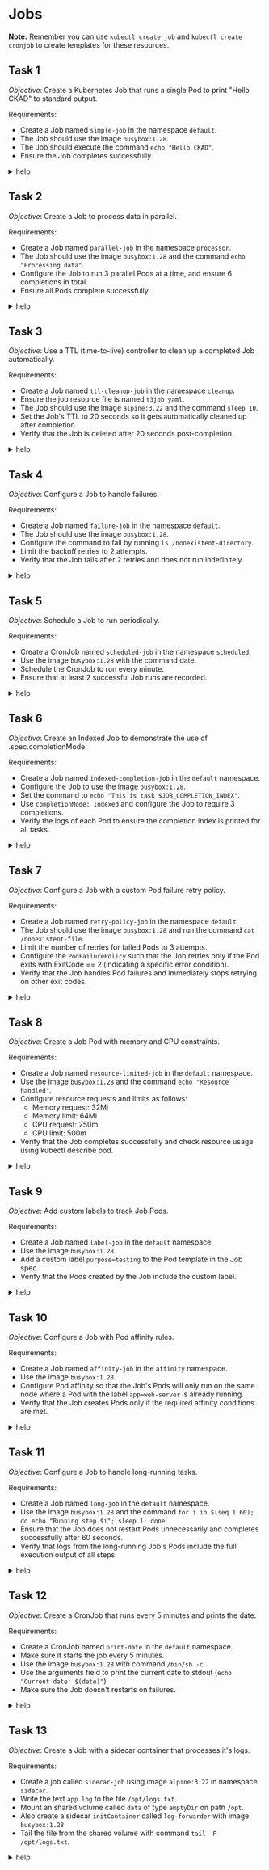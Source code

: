 # Jobs

__Note:__ Remember you can use `kubectl create job` and `kubectl create cronjob` to create templates for these resources.

## Task 1

_Objective_: Create a Kubernetes Job that runs a single Pod to print "Hello CKAD" to standard output.

Requirements:

- Create a Job named `simple-job` in the namespace `default`.
- The Job should use the image `busybox:1.28`.
- The Job should execute the command `echo "Hello CKAD"`.
- Ensure the Job completes successfully.

<details><summary>help</summary>

Create and apply the resource.

```yaml
apiVersion: batch/v1
kind: Job
metadata:
  name: simple-job
spec:
  template:
    spec:
      containers:
      - image: busybox:1.28
        name: simple-job
        command:
        - /bin/sh
        - -c
        - echo "Hello CKAD"
      restartPolicy: Never
```

</details>

## Task 2

_Objective_: Create a Job to process data in parallel.

Requirements:

- Create a Job named `parallel-job` in the namespace `processor`.
- The Job should use the image `busybox:1.28` and the command `echo "Processing data"`.
- Configure the Job to run 3 parallel Pods at a time, and ensure 6 completions in total.
- Ensure all Pods complete successfully.

<details><summary>help</summary>

Create and apply the resource.

```yaml
apiVersion: batch/v1
kind: Job
metadata:
  name: parallel-job
  namespace: processor
spec:
  parallelism: 3
  completions: 6
  template:
    spec:
      containers:
      - image: busybox:1.28
        name: parallel-job
        command:
        - /bin/sh
        - -c
        - echo "Processing data"
      restartPolicy: Never
```

</details>

## Task 3

_Objective_: Use a TTL (time-to-live) controller to clean up a completed Job automatically.

Requirements:

- Create a Job named `ttl-cleanup-job` in the namespace `cleanup`.
- Ensure the job resource file is named `t3job.yaml`.
- The Job should use the image `alpine:3.22` and the command `sleep 10`.
- Set the Job's TTL to 20 seconds so it gets automatically cleaned up after completion.
- Verify that the Job is deleted after 20 seconds post-completion.

<details><summary>help</summary>

Create and apply the resource (`t3job.yaml`).

```yaml
apiVersion: batch/v1
kind: Job
metadata:
  name: ttl-cleanup-job
  namespace: cleanup
spec:
  ttlSecondsAfterFinished: 20
  template:
    spec:
      containers:
      - image: alpine:3.22
        name: ttl-cleanup-job
        command:
        - sh
        - -c
        - sleep 10
      restartPolicy: Never
```

</details>

## Task 4

_Objective_: Configure a Job to handle failures.

Requirements:

- Create a Job named `failure-job` in the namespace `default`.
- The Job should use the image `busybox:1.28`.
- Configure the command to fail by running `ls /nonexistent-directory`.
- Limit the backoff retries to 2 attempts.
- Verify that the Job fails after 2 retries and does not run indefinitely.

<details><summary>help</summary>

Create and apply the resource.

```yaml
apiVersion: batch/v1
kind: Job
metadata:
  name: failure-job
  namespace: default
spec:
  backoffLimit: 2
  template:
    spec:
      containers:
      - image: busybox:1.28
        name: failure-job
        command:
        - sh
        - c
        - ls /nonexistent-directory
      restartPolicy: Never
```

</details>

## Task 5

_Objective_: Schedule a Job to run periodically.

Requirements:

- Create a CronJob named `scheduled-job` in the namespace `scheduled`.
- Use the image `busybox:1.28` with the command date.
- Schedule the CronJob to run every minute.
- Ensure that at least 2 successful Job runs are recorded.

<details><summary>help</summary>

Create and apply the resource.

```yaml
apiVersion: batch/v1
kind: CronJob
metadata:
  name: scheduled-job
  namespace: scheduled
spec:
  jobTemplate:
    metadata:
      name: scheduled-job
    spec:
      template:
        spec:
          containers:
          - image: busybox:1.28
            name: scheduled-job
          restartPolicy: OnFailure
  schedule: '*/1 * * * *'
```

</details>

## Task 6

_Objective_: Create an Indexed Job to demonstrate the use of .spec.completionMode.

Requirements:

- Create a Job named `indexed-completion-job` in the `default` namespace.
- Configure the Job to use the image `busybox:1.28`.
- Set the command to `echo "This is task $JOB_COMPLETION_INDEX"`.
- Use `completionMode: Indexed` and configure the Job to require 3 completions.
- Verify the logs of each Pod to ensure the completion index is printed for all tasks.

<details><summary>help</summary>

Create and apply the resource.

```yaml
apiVersion: batch/v1
kind: Job
metadata:
  name: indexed-completion-job
  namespace: default
spec:
  completions: 3
  completionMode: Indexed
  template:
    spec:
      containers:
      - image: busybox:1.28
        name: indexed-completion-job
        command:
        - sh
        - -c
        - echo "This is task $JOB_COMPLETION_INDEX"
      restartPolicy: Never
```

</details>

## Task 7

_Objective_: Configure a Job with a custom Pod failure retry policy.

Requirements:

- Create a Job named `retry-policy-job` in the namespace `default`.
- The Job should use the image `busybox:1.28` and run the command `cat /nonexistent-file`.
- Limit the number of retries for failed Pods to 3 attempts.
- Configure the `PodFailurePolicy` such that the Job retries only if the Pod exits with ExitCode == 2 (indicating a specific error condition).
- Verify that the Job handles Pod failures and immediately stops retrying on other exit codes.

<details><summary>help</summary>

Create and apply the resource.

```yaml
apiVersion: batch/v1
kind: Job
metadata:
  name: retry-policy-job
  namespace: default
spec:
  backoffLimit: 3
  podFailurePolicy:
    rules:
    - action: FailJob
      onExitCodes:
        operator: NotIn
        values:
        - 2
  template:
    spec:
      containers:
      - image: busybox:1.28
        name: retry-policy-job
        command:
        - sh
        - -c
        - cat /nonexistent-file
      restartPolicy: Never
```

</details>

## Task 8

_Objective_: Create a Job Pod with memory and CPU constraints.

Requirements:

- Create a Job named `resource-limited-job` in the `default` namespace.
- Use the image `busybox:1.28` and the command `echo "Resource handled"`.
- Configure resource requests and limits as follows:
  - Memory request: 32Mi
  - Memory limit: 64Mi
  - CPU request: 250m
  - CPU limit: 500m
- Verify that the Job completes successfully and check resource usage using kubectl describe pod.

<details><summary>help</summary>

Create and apply the resource.

```yaml
apiVersion: batch/v1
kind: Job
metadata:
  name: resource-limited-job
spec:
  template:
    spec:
      containers:
      - image: busybox:1.28
        name: resource-limited-job
        command:
        - /bin/sh
        - -c
        - echo "Resources handled"
        resources:
          requests:
            memory: 32Mi
            cpu: 250m
          limits:
            memory: 64Mi
            cpu: 500m
      restartPolicy: Never
```

</details>

## Task 9

_Objective_: Add custom labels to track Job Pods.

Requirements:

- Create a Job named `label-job` in the `default` namespace.
- Use the image `busybox:1.28`.
- Add a custom label `purpose=testing` to the Pod template in the Job spec.
- Verify that the Pods created by the Job include the custom label.

<details><summary>help</summary>

Create and apply the resource.

```yaml
apiVersion: batch/v1
kind: Job
metadata:
  name: label-job
  namespace: default
spec:
  template:
    metadata:
      labels:
        purpose: testing
    spec:
      containers:
      - image: busybox:1.28
        name: label-job
      restartPolicy: Never
```

</details>

## Task 10

_Objective_: Configure a Job with Pod affinity rules.

Requirements:

- Create a Job named `affinity-job` in the `affinity` namespace.
- Use the image `busybox:1.28`.
- Configure Pod affinity so that the Job's Pods will only run on the same node where a Pod with the label `app=web-server` is already running.
- Verify that the Job creates Pods only if the required affinity conditions are met.

<details><summary>help</summary>

Create and apply the resource.

```yaml
apiVersion: batch/v1
kind: Job
metadata:
  name: affinity-job
  namespace: affinity
spec:
  template:
    spec:
      containers:
      - image: busybox:1.28
        name: affinity-job
      restartPolicy: Never
      affinity:
        podAffinity:
          requiredDuringSchedulingIgnoredDuringExecution:
          - labelSelector:
              matchExpressions:
              - key: app
                operator: In
                values:
                - web-server
            topologyKey: "kubernetes.io/hostname"
```

</details>

## Task 11

_Objective_: Configure a Job to handle long-running tasks.

Requirements:

- Create a Job named `long-job` in the `default` namespace.
- Use the image `busybox:1.28` and the command `for i in $(seq 1 60); do echo "Running step $i"; sleep 1; done`.
- Ensure that the Job does not restart Pods unnecessarily and completes successfully after 60 seconds.
- Verify that logs from the long-running Job's Pods include the full execution output of all steps.

<details><summary>help</summary>

Create and apply the resource.

```yaml
apiVersion: batch/v1
kind: Job
metadata:
  name: long-job
  namespace: default
spec:
  template:
    spec:
      containers:
      - image: busybox:1.28
        name: long-job
        command:
        - /bin/sh
        - -c
        - for i in $(seq 1 60); do echo "Running step $i"; sleep 1; done
      restartPolicy: Never
```

</details>

## Task 12

_Objective_: Create a CronJob that runs every 5 minutes and prints the date.

Requirements:

- Create a CronJob named `print-date` in the `default` namespace.
- Make sure it starts the job every 5 minutes.
- Use the image `busybox:1.28` with command `/bin/sh -c`.
- Use the arguments field to print the current date to stdout (`echo "Current date: $(date)"`)
- Make sure the Job doesn't restarts on failures.

<details><summary>help</summary>

Create and apply the resource.

```yaml
apiVersion: batch/v1
kind: CronJob
metadata:
  name: print-date
  namespace: default
spec:
  jobTemplate:
    metadata:
      name: print-date
    spec:
      template:
        spec:
          containers:
          - image: busybox:1.28
            name: print-date
            command:
            - /bin/sh
            - -c
            args:
            - 'echo "Current date: $(date)"'
          restartPolicy: Never
  schedule: '*/5 * * * *'
```

</details>

## Task 13

_Objective_: Create a Job with a sidecar container that processes it's logs.

Requirements:

- Create a job called `sidecar-job` using image `alpine:3.22` in namespace `sidecar`.
- Write the text `app log` to the file `/opt/logs.txt`.
- Mount an shared volume called `data` of type `emptyDir` on path `/opt`.
- Also create a sidecar `initContainer` called `log-forwarder` with image `busybox:1.28`
- Tail the file from the shared volume with command `tail -F /opt/logs.txt`.

<details><summary>help</summary>

__Note:__
sidecar containers are implemented as init containers with restart policy set to "Always", see the [docs](https://kubernetes.io/docs/concepts/workloads/pods/sidecar-containers/#jobs-with-sidecar-containers) for more details.

Create and apply the resource.

```yaml
apiVersion: batch/v1
kind: Job
metadata:
  name: sidecar-job
  namespace: sidecar
spec:
  template:
    spec:
      containers:
        - name: sidecar-job
          image: alpine:3.22
          command:
          - /bin/sh
          - -c
          - echo "app log" > /opt/logs.txt
          volumeMounts:
            - name: data
              mountPath: /opt
      initContainers:
        - name: log-forwarder
          image: busybox:1.28
          restartPolicy: Always
          command: ['/bin/sh', '-c', 'tail -F /opt/logs.txt']
          volumeMounts:
            - name: data
              mountPath: /opt
      restartPolicy: Never
      volumes:
        - name: data
          emptyDir: {}
```

</details>
